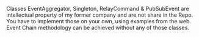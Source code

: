 Classes EventAggregator, Singleton, RelayCommand & PubSubEvent are intellectual property of my former company and are not share in the Repo. 
You have to implement those on your own, using examples from the web. Event Chain methodology can be achieved without any of those classes.
